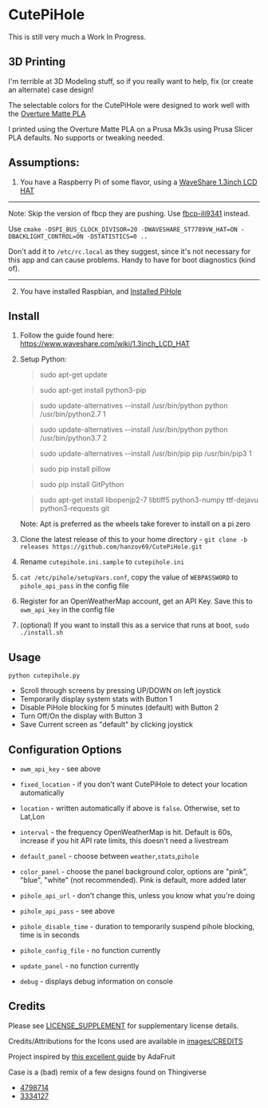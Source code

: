 # CutePiHole

This is still very much a Work In Progress. 

## 3D Printing
I'm terrible at 3D Modeling stuff, so if you really want to help, fix (or create an alternate) case design!

The selectable colors for the CutePiHole were designed to work well with the [Overture Matte PLA](https://amzn.to/3i5SWjl)

I printed using the Overture Matte PLA on a Prusa Mk3s using Prusa Slicer PLA defaults. No supports or tweaking needed. 

## Assumptions:

1. You have a Raspberry Pi of some flavor, using a [WaveShare 1.3inch LCD HAT](https://amzn.to/3wD4akS)
***
Note: Skip the version of fbcp they are pushing. Use [fbcp-ili9341](https://github.com/juj/fbcp-ili9341) instead. 

Use
`cmake -DSPI_BUS_CLOCK_DIVISOR=20 -DWAVESHARE_ST7789VW_HAT=ON -DBACKLIGHT_CONTROL=ON -DSTATISTICS=0 ..`

Don't add it to `/etc/rc.local` as they suggest, since it's not necessary for this app and can cause problems. Handy to have for boot diagnostics (kind of).
***
2. You have installed Raspbian, and [Installed PiHole](https://github.com/pi-hole/pi-hole/#one-step-automated-install)

## Install
1. Follow the guide found here: https://www.waveshare.com/wiki/1.3inch_LCD_HAT
2. Setup Python:

    >sudo apt-get update

    >sudo apt-get install python3-pip 
    
    >sudo update-alternatives --install /usr/bin/python python /usr/bin/python2.7 1
    
    >sudo update-alternatives --install /usr/bin/python python /usr/bin/python3.7 2
    
    >sudo update-alternatives --install /usr/bin/pip pip /usr/bin/pip3 1
    
    >sudo pip install pillow

    >sudo pip install GitPython
    
    >sudo apt-get install libopenjp2-7 libtiff5 python3-numpy ttf-dejavu python3-requests git

    Note: Apt is preferred as the wheels take forever to install on a pi zero
3. Clone the latest release of this to your home directory - `git clone -b releases https://github.com/hanzov69/CutePiHole.git`
4. Rename `cutepihole.ini.sample` to `cutepihole.ini`
5. `cat /etc/pihole/setupVars.conf`, copy the value of `WEBPASSWORD` to `pihole_api_pass` in the config file
6. Register for an OpenWeatherMap account, get an API Key. Save this to `owm_api_key` in the config file
7. (optional) If you want to install this as a service that runs at boot, `sudo ./install.sh`

## Usage
`python cutepihole.py`

- Scroll through screens by pressing UP/DOWN on left joystick
- Temporarily display system stats with Button 1
- Disable PiHole blocking for 5 minutes (default) with Button 2
- Turn Off/On the display with Button 3
- Save Current screen as "default" by clicking joystick

## Configuration Options
- `owm_api_key` - see above
- `fixed_location` - if you don't want CutePiHole to detect your location automatically
- `location` - written automatically if above is `false`. Otherwise, set to Lat,Lon
- `interval` - the frequency OpenWeatherMap is hit. Default is 60s, increase if you hit API rate limits, this doesn't need a livestream

- `default_panel` - choose between `weather`,`stats`,`pihole`
- `color_panel` - choose the panel background color, options are "pink", "blue", "white" (not recommended). Pink is default, more added later

- `pihole_api_url` - don't change this, unless you know what you're doing
- `pihole_api_pass` - see above
- `pihole_disable_time` - duration to temporarily suspend pihole blocking, time is in seconds
- `pihole_config_file` - no function currently

- `update_panel` - no function currently
- `debug` - displays debug information on console

## Credits
Please see [LICENSE_SUPPLEMENT](LICENSE_SUPPLEMENT) for supplementary license details.

Credits/Attributions for the Icons used are available in [images/CREDITS](images/CREDITS)

Project inspired by [this excellent guide](https://learn.adafruit.com/pi-hole-ad-blocker-with-pi-zero-w/install-pi-hole) by AdaFruit

Case is a (bad) remix of a few designs found on Thingiverse
- [4798714](https://www.thingiverse.com/thing:4798714)
- [3334127](https://www.thingiverse.com/thing:3334127)
